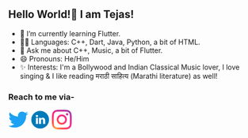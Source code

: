 ## Hello World!👋 I am Tejas!
- 🌱 I’m currently learning Flutter.
- 👨‍💻 Languages: C++, Dart, Java, Python, a bit of HTML.
- 💬 Ask me about C++, Music, a bit of Flutter.
- 😄 Pronouns: He/Him
- ✨ Interests: I'm a Bollywood and Indian Classical Music lover, I love singing & I like reading मराठी साहित्य (Marathi literature) as well!

<h3>Reach to me via- </h3>
<a href="https://twitter.com/TawdeTejas2" target="blank"><img src="icons/twitter.png" alt="Twitter - @TechieTejas" height="40" width="40" /></a>
<a href="https://www.linkedin.com/in/tejas-tawde-2b867b1b8/" target="blank"><img src="icons/linkedin.png" alt="LinkedIn - Tejas Tawde" height="40" width="40" /></a>
<a href="https://www.instagram.com/its.tawde/" target="blank"><img src="icons/instagram.png" alt="Instagram - @its.tawde" height="40" width="40" /></a>
